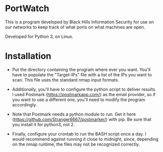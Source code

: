 # PortWatch
This is a program developed by Black Hills Information Security for use on our networks to keep track of what ports on what machines are open.

Developed for Python 3, on Linux.

# Installation #

- Put the directory containing the program where ever you want. You'll have to populate the "Target-IPs" file with a list of the IPs you want to scan. This file uses the standard nmap input formats.

- Additionally, you'll have to configure the python script to deliver results. I used Postmark (https://postmarkapp.com/) as the email provider, so if you want to use a different one, you'll need to modify the program accordingly.

- Note that Postmark needs a python module to run. Get it here (https://github.com/Stranger6667/postmarker/) with pip. Be sure that you install it for python3, not 2.

- Finally, configure your crontab to run the BASH script once a day. I would recommend against running it close to midnight, since, depending on the nmap runtime, the files may not be recognized correctly.

